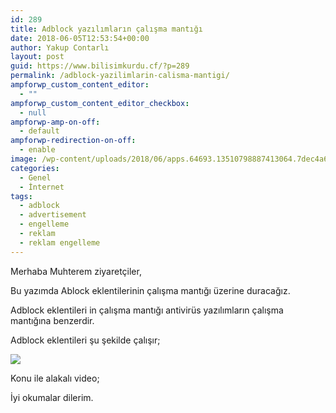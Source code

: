 ```yaml
---
id: 289
title: Adblock yazılımların çalışma mantığı
date: 2018-06-05T12:53:54+00:00
author: Yakup Contarlı
layout: post
guid: https://www.bilisimkurdu.cf/?p=289
permalink: /adblock-yazilimlarin-calisma-mantigi/
ampforwp_custom_content_editor:
  - ""
ampforwp_custom_content_editor_checkbox:
  - null
ampforwp-amp-on-off:
  - default
ampforwp-redirection-on-off:
  - enable
image: /wp-content/uploads/2018/06/apps.64693.13510798887413064.7dec4a64-65c8-45c3-96b8-8f8f9b2600a0.png
categories:
  - Genel
  - İnternet
tags:
  - adblock
  - advertisement
  - engelleme
  - reklam
  - reklam engelleme
---
```

Merhaba Muhterem ziyaretçiler,

Bu yazımda Ablock eklentilerinin çalışma mantığı üzerine duracağız.
  
Adblock eklentileri in çalışma mantığı antivirüs yazılımların çalışma mantığına benzerdir.
  
<!--more-->


  
Adblock eklentileri şu şekilde çalışır;
  
![](https://i.hizliresim.com/Q2JgkV.jpg)

Konu ile alakalı video;



İyi okumalar dilerim.